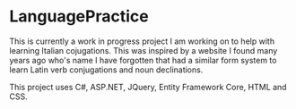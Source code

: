 # LanguagePractice

This is currently a work in progress project I am working on to help with learning Italian cojugations. This was inspired by a website I found many years ago who's name I have forgotten that had a similar form system to learn Latin verb conjugations and noun declinations.

This project uses C#, ASP.NET, JQuery, Entity Framework Core, HTML and CSS.
